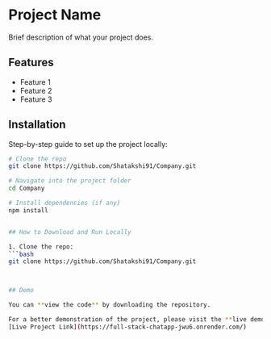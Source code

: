 # Project Name

Brief description of what your project does.

## Features

- Feature 1
- Feature 2
- Feature 3

## Installation

Step-by-step guide to set up the project locally:

```bash
# Clone the repo
git clone https://github.com/Shatakshi91/Company.git

# Navigate into the project folder
cd Company

# Install dependencies (if any)
npm install


## How to Download and Run Locally

1. Clone the repo:
```bash
git clone https://github.com/Shatakshi91/Company.git



## Demo

You can **view the code** by downloading the repository.

For a better demonstration of the project, please visit the **live demo** here:  
[Live Project Link](https://full-stack-chatapp-jwu6.onrender.com/)
